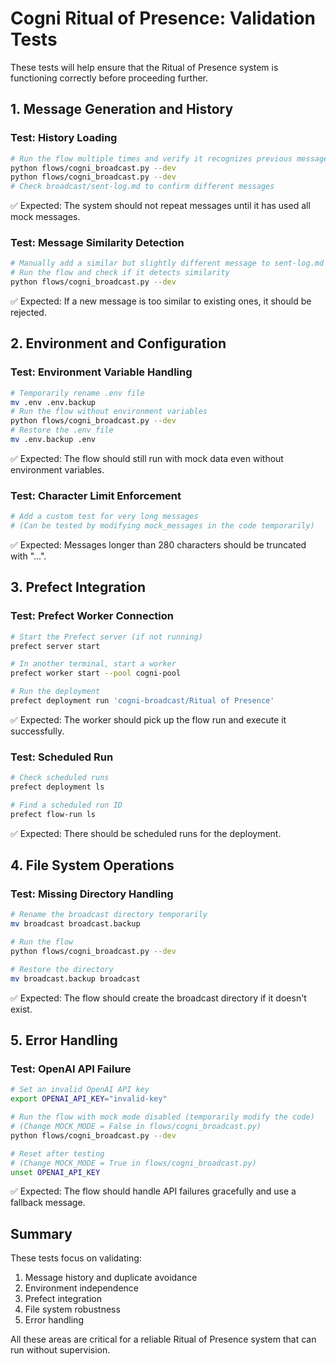 # Cogni Ritual of Presence: Validation Tests

These tests will help ensure that the Ritual of Presence system is functioning correctly before proceeding further.

## 1. Message Generation and History

### Test: History Loading
```bash
# Run the flow multiple times and verify it recognizes previous messages
python flows/cogni_broadcast.py --dev
python flows/cogni_broadcast.py --dev
# Check broadcast/sent-log.md to confirm different messages
```
✅ Expected: The system should not repeat messages until it has used all mock messages.

### Test: Message Similarity Detection
```bash
# Manually add a similar but slightly different message to sent-log.md
# Run the flow and check if it detects similarity
python flows/cogni_broadcast.py --dev
```
✅ Expected: If a new message is too similar to existing ones, it should be rejected.

## 2. Environment and Configuration

### Test: Environment Variable Handling
```bash
# Temporarily rename .env file
mv .env .env.backup
# Run the flow without environment variables
python flows/cogni_broadcast.py --dev
# Restore the .env file
mv .env.backup .env
```
✅ Expected: The flow should still run with mock data even without environment variables.

### Test: Character Limit Enforcement
```bash
# Add a custom test for very long messages
# (Can be tested by modifying mock_messages in the code temporarily)
```
✅ Expected: Messages longer than 280 characters should be truncated with "...".

## 3. Prefect Integration

### Test: Prefect Worker Connection
```bash
# Start the Prefect server (if not running)
prefect server start

# In another terminal, start a worker
prefect worker start --pool cogni-pool

# Run the deployment
prefect deployment run 'cogni-broadcast/Ritual of Presence'
```
✅ Expected: The worker should pick up the flow run and execute it successfully.

### Test: Scheduled Run
```bash
# Check scheduled runs
prefect deployment ls

# Find a scheduled run ID
prefect flow-run ls
```
✅ Expected: There should be scheduled runs for the deployment.

## 4. File System Operations

### Test: Missing Directory Handling
```bash
# Rename the broadcast directory temporarily
mv broadcast broadcast.backup

# Run the flow
python flows/cogni_broadcast.py --dev

# Restore the directory
mv broadcast.backup broadcast
```
✅ Expected: The flow should create the broadcast directory if it doesn't exist.

## 5. Error Handling

### Test: OpenAI API Failure
```bash
# Set an invalid OpenAI API key
export OPENAI_API_KEY="invalid-key"

# Run the flow with mock mode disabled (temporarily modify the code)
# (Change MOCK_MODE = False in flows/cogni_broadcast.py)
python flows/cogni_broadcast.py --dev

# Reset after testing
# (Change MOCK_MODE = True in flows/cogni_broadcast.py)
unset OPENAI_API_KEY
```
✅ Expected: The flow should handle API failures gracefully and use a fallback message.

## Summary

These tests focus on validating:
1. Message history and duplicate avoidance
2. Environment independence
3. Prefect integration
4. File system robustness
5. Error handling

All these areas are critical for a reliable Ritual of Presence system that can run without supervision. 